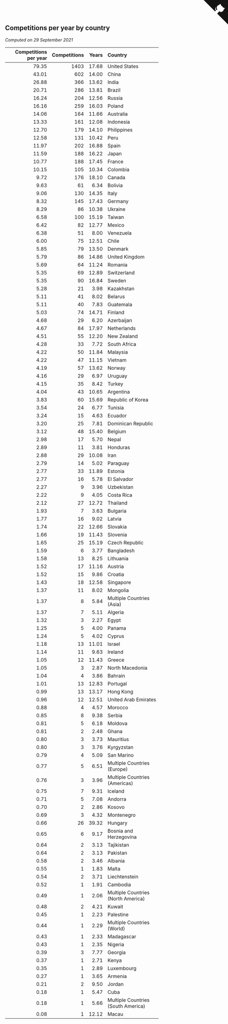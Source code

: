 ## Competitions per year by country

*Computed on 29 September 2021*

| Competitions per year | Competitions | Years | Country |
| ---: | ---: | ---: | :--- |
| 79.35 | 1403 | 17.68 | United States |
| 43.01 | 602 | 14.00 | China |
| 26.88 | 366 | 13.62 | India |
| 20.71 | 286 | 13.81 | Brazil |
| 16.24 | 204 | 12.56 | Russia |
| 16.16 | 259 | 16.03 | Poland |
| 14.06 | 164 | 11.66 | Australia |
| 13.33 | 161 | 12.08 | Indonesia |
| 12.70 | 179 | 14.10 | Philippines |
| 12.58 | 131 | 10.42 | Peru |
| 11.97 | 202 | 16.88 | Spain |
| 11.59 | 188 | 16.22 | Japan |
| 10.77 | 188 | 17.45 | France |
| 10.15 | 105 | 10.34 | Colombia |
| 9.72 | 176 | 18.10 | Canada |
| 9.63 | 61 | 6.34 | Bolivia |
| 9.06 | 130 | 14.35 | Italy |
| 8.32 | 145 | 17.43 | Germany |
| 8.29 | 86 | 10.38 | Ukraine |
| 6.58 | 100 | 15.19 | Taiwan |
| 6.42 | 82 | 12.77 | Mexico |
| 6.38 | 51 | 8.00 | Venezuela |
| 6.00 | 75 | 12.51 | Chile |
| 5.85 | 79 | 13.50 | Denmark |
| 5.79 | 86 | 14.86 | United Kingdom |
| 5.69 | 64 | 11.24 | Romania |
| 5.35 | 69 | 12.89 | Switzerland |
| 5.35 | 90 | 16.84 | Sweden |
| 5.28 | 21 | 3.98 | Kazakhstan |
| 5.11 | 41 | 8.02 | Belarus |
| 5.11 | 40 | 7.83 | Guatemala |
| 5.03 | 74 | 14.71 | Finland |
| 4.68 | 29 | 6.20 | Azerbaijan |
| 4.67 | 84 | 17.97 | Netherlands |
| 4.51 | 55 | 12.20 | New Zealand |
| 4.28 | 33 | 7.72 | South Africa |
| 4.22 | 50 | 11.84 | Malaysia |
| 4.22 | 47 | 11.15 | Vietnam |
| 4.19 | 57 | 13.62 | Norway |
| 4.16 | 29 | 6.97 | Uruguay |
| 4.15 | 35 | 8.42 | Turkey |
| 4.04 | 43 | 10.65 | Argentina |
| 3.83 | 60 | 15.69 | Republic of Korea |
| 3.54 | 24 | 6.77 | Tunisia |
| 3.24 | 15 | 4.63 | Ecuador |
| 3.20 | 25 | 7.81 | Dominican Republic |
| 3.12 | 48 | 15.40 | Belgium |
| 2.98 | 17 | 5.70 | Nepal |
| 2.89 | 11 | 3.81 | Honduras |
| 2.88 | 29 | 10.08 | Iran |
| 2.79 | 14 | 5.02 | Paraguay |
| 2.77 | 33 | 11.89 | Estonia |
| 2.77 | 16 | 5.78 | El Salvador |
| 2.27 | 9 | 3.96 | Uzbekistan |
| 2.22 | 9 | 4.05 | Costa Rica |
| 2.12 | 27 | 12.72 | Thailand |
| 1.93 | 7 | 3.63 | Bulgaria |
| 1.77 | 16 | 9.02 | Latvia |
| 1.74 | 22 | 12.66 | Slovakia |
| 1.66 | 19 | 11.43 | Slovenia |
| 1.65 | 25 | 15.19 | Czech Republic |
| 1.59 | 6 | 3.77 | Bangladesh |
| 1.58 | 13 | 8.25 | Lithuania |
| 1.52 | 17 | 11.16 | Austria |
| 1.52 | 15 | 9.86 | Croatia |
| 1.43 | 18 | 12.58 | Singapore |
| 1.37 | 11 | 8.02 | Mongolia |
| 1.37 | 8 | 5.84 | Multiple Countries (Asia) |
| 1.37 | 7 | 5.11 | Algeria |
| 1.32 | 3 | 2.27 | Egypt |
| 1.25 | 5 | 4.00 | Panama |
| 1.24 | 5 | 4.02 | Cyprus |
| 1.18 | 13 | 11.01 | Israel |
| 1.14 | 11 | 9.63 | Ireland |
| 1.05 | 12 | 11.43 | Greece |
| 1.05 | 3 | 2.87 | North Macedonia |
| 1.04 | 4 | 3.86 | Bahrain |
| 1.01 | 13 | 12.83 | Portugal |
| 0.99 | 13 | 13.17 | Hong Kong |
| 0.96 | 12 | 12.51 | United Arab Emirates |
| 0.88 | 4 | 4.57 | Morocco |
| 0.85 | 8 | 9.38 | Serbia |
| 0.81 | 5 | 6.18 | Moldova |
| 0.81 | 2 | 2.48 | Ghana |
| 0.80 | 3 | 3.73 | Mauritius |
| 0.80 | 3 | 3.76 | Kyrgyzstan |
| 0.79 | 4 | 5.09 | San Marino |
| 0.77 | 5 | 6.51 | Multiple Countries (Europe) |
| 0.76 | 3 | 3.96 | Multiple Countries (Americas) |
| 0.75 | 7 | 9.31 | Iceland |
| 0.71 | 5 | 7.08 | Andorra |
| 0.70 | 2 | 2.86 | Kosovo |
| 0.69 | 3 | 4.32 | Montenegro |
| 0.66 | 26 | 39.32 | Hungary |
| 0.65 | 6 | 9.17 | Bosnia and Herzegovina |
| 0.64 | 2 | 3.13 | Tajikistan |
| 0.64 | 2 | 3.13 | Pakistan |
| 0.58 | 2 | 3.46 | Albania |
| 0.55 | 1 | 1.83 | Malta |
| 0.54 | 2 | 3.71 | Liechtenstein |
| 0.52 | 1 | 1.91 | Cambodia |
| 0.49 | 1 | 2.06 | Multiple Countries (North America) |
| 0.48 | 2 | 4.21 | Kuwait |
| 0.45 | 1 | 2.23 | Palestine |
| 0.44 | 1 | 2.29 | Multiple Countries (World) |
| 0.43 | 1 | 2.33 | Madagascar |
| 0.43 | 1 | 2.35 | Nigeria |
| 0.39 | 3 | 7.77 | Georgia |
| 0.37 | 1 | 2.71 | Kenya |
| 0.35 | 1 | 2.89 | Luxembourg |
| 0.27 | 1 | 3.65 | Armenia |
| 0.21 | 2 | 9.50 | Jordan |
| 0.18 | 1 | 5.47 | Cuba |
| 0.18 | 1 | 5.66 | Multiple Countries (South America) |
| 0.08 | 1 | 12.12 | Macau |


<a href="https://github.com/jonatanklosko/wca_statistics" class="github-corner" aria-label="View source on Github"><svg width="80" height="80" viewBox="0 0 250 250" style="fill:#151513; color:#fff; position: absolute; top: 0; border: 0; right: 0;" aria-hidden="true"><path d="M0,0 L115,115 L130,115 L142,142 L250,250 L250,0 Z"></path><path d="M128.3,109.0 C113.8,99.7 119.0,89.6 119.0,89.6 C122.0,82.7 120.5,78.6 120.5,78.6 C119.2,72.0 123.4,76.3 123.4,76.3 C127.3,80.9 125.5,87.3 125.5,87.3 C122.9,97.6 130.6,101.9 134.4,103.2" fill="currentColor" style="transform-origin: 130px 106px;" class="octo-arm"></path><path d="M115.0,115.0 C114.9,115.1 118.7,116.5 119.8,115.4 L133.7,101.6 C136.9,99.2 139.9,98.4 142.2,98.6 C133.8,88.0 127.5,74.4 143.8,58.0 C148.5,53.4 154.0,51.2 159.7,51.0 C160.3,49.4 163.2,43.6 171.4,40.1 C171.4,40.1 176.1,42.5 178.8,56.2 C183.1,58.6 187.2,61.8 190.9,65.4 C194.5,69.0 197.7,73.2 200.1,77.6 C213.8,80.2 216.3,84.9 216.3,84.9 C212.7,93.1 206.9,96.0 205.4,96.6 C205.1,102.4 203.0,107.8 198.3,112.5 C181.9,128.9 168.3,122.5 157.7,114.1 C157.9,116.9 156.7,120.9 152.7,124.9 L141.0,136.5 C139.8,137.7 141.6,141.9 141.8,141.8 Z" fill="currentColor" class="octo-body"></path></svg></a><style>.github-corner:hover .octo-arm{animation:octocat-wave 560ms ease-in-out}@keyframes octocat-wave{0%,100%{transform:rotate(0)}20%,60%{transform:rotate(-25deg)}40%,80%{transform:rotate(10deg)}}@media (max-width:500px){.github-corner:hover .octo-arm{animation:none}.github-corner .octo-arm{animation:octocat-wave 560ms ease-in-out}}</style>
